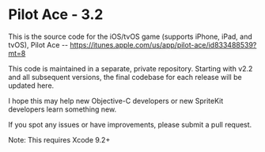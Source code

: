 # Pilot Ace - 3.2

This is the source code for the iOS/tvOS game (supports iPhone, iPad, and tvOS), Pilot Ace -- https://itunes.apple.com/us/app/pilot-ace/id833488539?mt=8

This code is maintained in a separate, private repository.  Starting with v2.2 and all subsequent versions, the final codebase for each release will be updated here.

I hope this may help new Objective-C developers or new SpriteKit developers learn something new.

If you spot any issues or have improvements, please submit a pull request.

Note: This requires Xcode 9.2+
